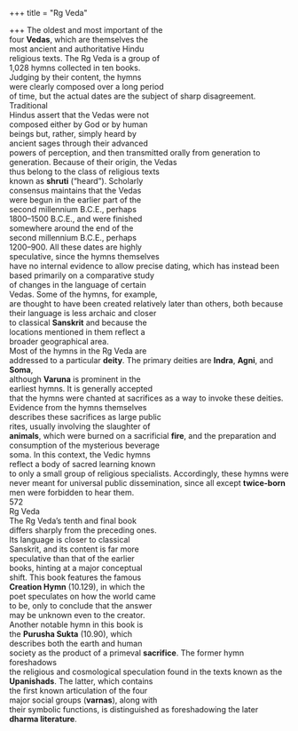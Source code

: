 +++
title = "Rg Veda"

+++
The oldest and most important of the  
four **Vedas**, which are themselves the  
most ancient and authoritative Hindu  
religious texts. The Rg Veda is a group of  
1,028 hymns collected in ten books.  
Judging by their content, the hymns  
were clearly composed over a long period  
of time, but the actual dates are the subject of sharp disagreement. Traditional  
Hindus assert that the Vedas were not  
composed either by God or by human  
beings but, rather, simply heard by  
ancient sages through their advanced  
powers of perception, and then transmitted orally from generation to generation. Because of their origin, the Vedas  
thus belong to the class of religious texts  
known as **shruti** (“heard”). Scholarly  
consensus maintains that the Vedas  
were begun in the earlier part of the  
second millennium B.C.E., perhaps  
1800–1500 B.C.E., and were finished  
somewhere around the end of the  
second millennium B.C.E., perhaps  
1200–900. All these dates are highly  
speculative, since the hymns themselves  
have no internal evidence to allow precise dating, which has instead been  
based primarily on a comparative study  
of changes in the language of certain  
Vedas. Some of the hymns, for example,  
are thought to have been created relatively later than others, both because  
their language is less archaic and closer  
to classical **Sanskrit** and because the  
locations mentioned in them reflect a  
broader geographical area.  
Most of the hymns in the Rg Veda are  
addressed to a particular **deity**. The primary deities are **Indra**, **Agni**, and **Soma**,  
although **Varuna** is prominent in the  
earliest hymns. It is generally accepted  
that the hymns were chanted at sacrifices as a way to invoke these deities.  
Evidence from the hymns themselves  
describes these sacrifices as large public  
rites, usually involving the slaughter of  
**animals**, which were burned on a sacrificial **fire**, and the preparation and consumption of the mysterious beverage  
soma. In this context, the Vedic hymns  
reflect a body of sacred learning known  
to only a small group of religious specialists. Accordingly, these hymns were  
never meant for universal public dissemination, since all except **twice-born**  
men were forbidden to hear them.  
572  
Rg Veda  
The Rg Veda’s tenth and final book  
differs sharply from the preceding ones.  
Its language is closer to classical  
Sanskrit, and its content is far more  
speculative than that of the earlier  
books, hinting at a major conceptual  
shift. This book features the famous  
**Creation Hymn** (10.129), in which the  
poet speculates on how the world came  
to be, only to conclude that the answer  
may be unknown even to the creator.  
Another notable hymn in this book is  
the **Purusha Sukta** (10.90), which  
describes both the earth and human  
society as the product of a primeval **sacrifice**. The former hymn foreshadows  
the religious and cosmological speculation found in the texts known as the  
**Upanishads**. The latter, which contains  
the first known articulation of the four  
major social groups (**varnas**), along with  
their symbolic functions, is distinguished as foreshadowing the later  
**dharma literature**.